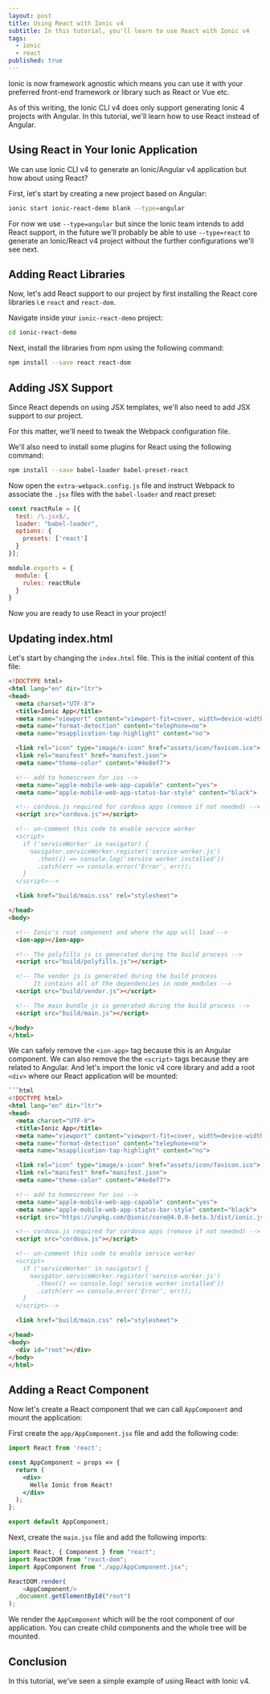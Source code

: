 ```yaml
---
layout: post
title: Using React with Ionic v4
subtitle: In this tutorial, you'll learn to use React with Ionic v4
tags:
  - ionic
  - react
published: true
---
```

Ionic is now framework agnostic which means you can use it with your preferred front-end framework or library such as React or Vue etc.

As of this writing, the Ionic CLI v4 does only support generating Ionic 4 projects with Angular. In this tutorial, we'll learn how to use React instead of Angular.

## Using React in Your Ionic Application

We can use Ionic CLI v4 to generate an Ionic/Angular v4 application but how about using React?

First, let's start by creating a new project based on Angular:

```bash
ionic start ionic-react-demo blank --type=angular
```

For now we use `--type=angular` but since the Ionic team intends to add React support, in the future we'll probably be able to use `--type=react` to generate an Ionic/React v4 project without the further configurations we'll see next.

## Adding React Libraries

Now, let's add React support to our project by first installing the React core libraries i.e `react` and `react-dom`.

Navigate inside your `ionic-react-demo` project:

```bash
cd ionic-react-demo
```

Next, install the libraries from npm using the following command:

```bash
npm install --save react react-dom
```

## Adding JSX Support

Since React depends on using JSX templates, we'll also need to add JSX support to our project.

For this matter, we'll need to tweak the Webpack configuration file.

We'll also need to install some plugins for React using the following command:

```bash
npm install --save babel-loader babel-preset-react
```

Now open the `extra-webpack.config.js` file and instruct Webpack to associate the `.jsx` files with the `babel-loader` and react preset:

```js
const reactRule = [{
  test: /\.jsx$/,
  loader: "babel-loader",
  options: {
    presets: ['react']
  }
}];

module.exports = {
  module: {
    rules: reactRule
  }
}
```


Now you are ready to use React in your project!

## Updating index.html

Let's start by changing the `index.html` file. This is the initial content of this file:

```html
<!DOCTYPE html>
<html lang="en" dir="ltr">
<head>
  <meta charset="UTF-8">
  <title>Ionic App</title>
  <meta name="viewport" content="viewport-fit=cover, width=device-width, initial-scale=1.0, minimum-scale=1.0, maximum-scale=1.0, user-scalable=no">
  <meta name="format-detection" content="telephone=no">
  <meta name="msapplication-tap-highlight" content="no">

  <link rel="icon" type="image/x-icon" href="assets/icon/favicon.ico">
  <link rel="manifest" href="manifest.json">
  <meta name="theme-color" content="#4e8ef7">

  <!-- add to homescreen for ios -->
  <meta name="apple-mobile-web-app-capable" content="yes">
  <meta name="apple-mobile-web-app-status-bar-style" content="black">

  <!-- cordova.js required for cordova apps (remove if not needed) -->
  <script src="cordova.js"></script>

  <!-- un-comment this code to enable service worker
  <script>
    if ('serviceWorker' in navigator) {
      navigator.serviceWorker.register('service-worker.js')
        .then(() => console.log('service worker installed'))
        .catch(err => console.error('Error', err));
    }
  </script>-->

  <link href="build/main.css" rel="stylesheet">

</head>
<body>

  <!-- Ionic's root component and where the app will load -->
  <ion-app></ion-app>

  <!-- The polyfills js is generated during the build process -->
  <script src="build/polyfills.js"></script>

  <!-- The vendor js is generated during the build process
       It contains all of the dependencies in node_modules -->
  <script src="build/vendor.js"></script>

  <!-- The main bundle js is generated during the build process -->
  <script src="build/main.js"></script>

</body>
</html>
```

We can safely remove the `<ion-app>` tag because this is an Angular component. We can also remove the the `<script>` tags because they are related to Angular. And let's import the Ionic v4 core library and add a root `<div>` where our React application will be mounted:


```html
```html
<!DOCTYPE html>
<html lang="en" dir="ltr">
<head>
  <meta charset="UTF-8">
  <title>Ionic App</title>
  <meta name="viewport" content="viewport-fit=cover, width=device-width, initial-scale=1.0, minimum-scale=1.0, maximum-scale=1.0, user-scalable=no">
  <meta name="format-detection" content="telephone=no">
  <meta name="msapplication-tap-highlight" content="no">

  <link rel="icon" type="image/x-icon" href="assets/icon/favicon.ico">
  <link rel="manifest" href="manifest.json">
  <meta name="theme-color" content="#4e8ef7">

  <!-- add to homescreen for ios -->
  <meta name="apple-mobile-web-app-capable" content="yes">
  <meta name="apple-mobile-web-app-status-bar-style" content="black">
  <script src="https://unpkg.com/@ionic/core@4.0.0-beta.3/dist/ionic.js"></script>

  <!-- cordova.js required for cordova apps (remove if not needed) -->
  <script src="cordova.js"></script>

  <!-- un-comment this code to enable service worker
  <script>
    if ('serviceWorker' in navigator) {
      navigator.serviceWorker.register('service-worker.js')
        .then(() => console.log('service worker installed'))
        .catch(err => console.error('Error', err));
    }
  </script>-->

  <link href="build/main.css" rel="stylesheet">

</head>
<body>
  <div id="root"></div>
</body>
</html>
```

## Adding a React Component

Now let's create a React component that we can call `AppComponent` and mount the application:

First create the `app/AppComponent.jsx` file and add the following code:

```jsx
import React from 'react';

const AppComponent = props => {
  return (
    <div>
      Hello Ionic from React!
    </div>
  );
};

export default AppComponent;
```

Next, create the `main.jsx` file and add the following imports:

```js
import React, { Component } from "react";
import ReactDOM from "react-dom";
import AppComponent from "./app/AppComponent.jsx";

ReactDOM.render(
    <AppComponent/>
  ,document.getElementById("root")
);
```


We render the `AppComponent` which will be the root component of our application. You can create child components and the whole tree will be mounted.

## Conclusion

In this tutorial, we've seen a simple example of using React with Ionic v4.
